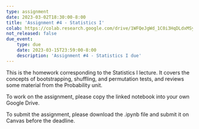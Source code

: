```yaml
---
type: assignment
date: 2023-03-02T18:30:00-8:00
title: 'Assignment #4 - Statistics I'
colab: https://colab.research.google.com/drive/1WFQeJgWd_1C0i3HqDLdxMSyusckXbX-n?usp=share_link
not_released: false
due_event: 
    type: due
    date: 2023-03-15T23:59:00-8:00
    description: 'Assignment #4 - Statistics I due'
---
```

This is the homework corresponding to the Statistics I lecture. It covers the concepts of bootstrapping, shuffling, and permutation tests, and reviews some material from the Probability unit.

To work on the assignment, please copy the linked notebook into your own Google Drive. 

To submit the assignment, please download the .ipynb file and submit it on Canvas before the deadline.
